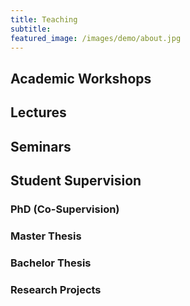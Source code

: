 ```yaml
---
title: Teaching
subtitle: 
featured_image: /images/demo/about.jpg
---
```


## Academic Workshops

## Lectures

## Seminars

## Student Supervision

### PhD (Co-Supervision)

### Master Thesis

### Bachelor Thesis

### Research Projects

